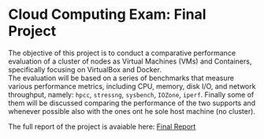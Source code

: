 # Cloud Computing Exam: Final Project

The objective of this project is to conduct a comparative performance evaluation of a cluster of nodes as Virtual Machines (VMs) and Containers, specifically focusing on VirtualBox and Docker.  
The evaluation will be based on a series of benchmarks that measure various performance metrics, including CPU, memory, disk I/O, and network throughput, namely: `hpcc`, `stressng`, `sysbench`, `IOZone`, `iperf`. Finally some of them will be discussed comparing the performance of the two supports and whenever possible also with the ones ont he sole host machine (no cluster).

The full report of the project is avaiable here: [Final Report](./report/main.pdf)
